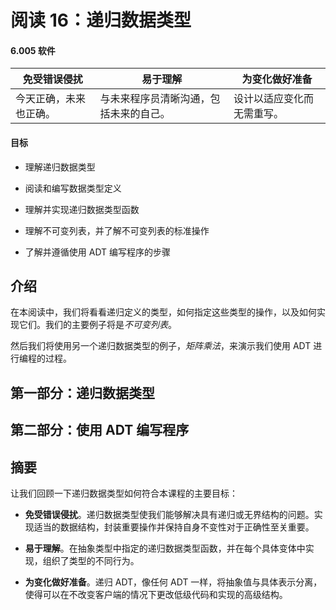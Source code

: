 # 阅读 16：递归数据类型

#### 6.005 软件

| 免受错误侵扰 | 易于理解 | 为变化做好准备 |
| --- | --- | --- |
| 今天正确，未来也正确。 | 与未来程序员清晰沟通，包括未来的自己。 | 设计以适应变化而无需重写。 |

#### 目标

+   理解递归数据类型

+   阅读和编写数据类型定义

+   理解并实现递归数据类型函数

+   理解不可变列表，并了解不可变列表的标准操作

+   了解并遵循使用 ADT 编写程序的步骤

## 介绍

在本阅读中，我们将看看递归定义的类型，如何指定这些类型的操作，以及如何实现它们。我们的主要例子将是*不可变列表*。

然后我们将使用另一个递归数据类型的例子，*矩阵乘法*，来演示我们使用 ADT 进行编程的过程。

## 第一部分：递归数据类型

## 第二部分：使用 ADT 编写程序

## 摘要

让我们回顾一下递归数据类型如何符合本课程的主要目标：

+   **免受错误侵扰**。递归数据类型使我们能够解决具有递归或无界结构的问题。实现适当的数据结构，封装重要操作并保持自身不变性对于正确性至关重要。

+   **易于理解**。在抽象类型中指定的递归数据类型函数，并在每个具体变体中实现，组织了类型的不同行为。

+   **为变化做好准备**。递归 ADT，像任何 ADT 一样，将抽象值与具体表示分离，使得可以在不改变客户端的情况下更改低级代码和实现的高级结构。
